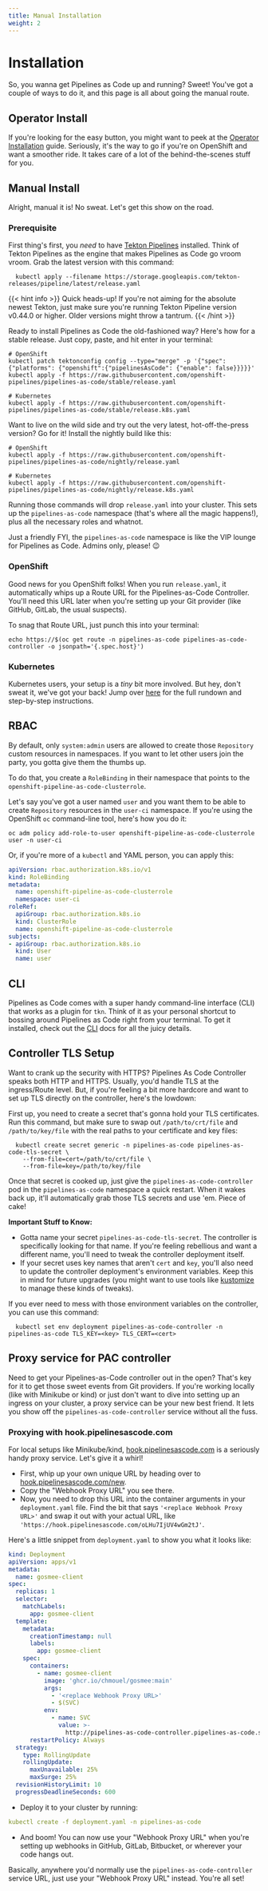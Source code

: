```yaml
---
title: Manual Installation
weight: 2
---
```

# Installation

So, you wanna get Pipelines as Code up and running? Sweet! You've got a couple of ways to do it, and this page is all about going the manual route.

## Operator Install

If you're looking for the easy button, you might want to peek at the [Operator Installation](./operator_installation.md) guide. Seriously, it's the way to go if you're on OpenShift and want a smoother ride. It takes care of a lot of the behind-the-scenes stuff for you.

## Manual Install

Alright, manual it is! No sweat. Let's get this show on the road.

### Prerequisite

First thing's first, you *need* to have [Tekton Pipelines](https://github.com/tektoncd/pipeline) installed. Think of Tekton Pipelines as the engine that makes Pipelines as Code go vroom vroom.  Grab the latest version with this command:

```shell
  kubectl apply --filename https://storage.googleapis.com/tekton-releases/pipeline/latest/release.yaml
```

{{< hint info >}}
Quick heads-up!  If you're not aiming for the absolute newest Tekton, just make sure you're running Tekton Pipeline version v0.44.0 or higher. Older versions might throw a tantrum.
{{< /hint >}}

Ready to install Pipelines as Code the old-fashioned way? Here's how for a stable release. Just copy, paste, and hit enter in your terminal:

```shell
# OpenShift
kubectl patch tektonconfig config --type="merge" -p '{"spec": {"platforms": {"openshift":{"pipelinesAsCode": {"enable": false}}}}}'
kubectl apply -f https://raw.githubusercontent.com/openshift-pipelines/pipelines-as-code/stable/release.yaml

# Kubernetes
kubectl apply -f https://raw.githubusercontent.com/openshift-pipelines/pipelines-as-code/stable/release.k8s.yaml
```

Want to live on the wild side and try out the very latest, hot-off-the-press version? Go for it! Install the nightly build like this:

```shell
# OpenShift
kubectl apply -f https://raw.githubusercontent.com/openshift-pipelines/pipelines-as-code/nightly/release.yaml

# Kubernetes
kubectl apply -f https://raw.githubusercontent.com/openshift-pipelines/pipelines-as-code/nightly/release.k8s.yaml
```

Running those commands will drop `release.yaml` into your cluster. This sets up the `pipelines-as-code` namespace (that's where all the magic happens!), plus all the necessary roles and whatnot.

Just a friendly FYI, the `pipelines-as-code` namespace is like the VIP lounge for Pipelines as Code. Admins only, please! 😉

### OpenShift

Good news for you OpenShift folks! When you run `release.yaml`, it automatically whips up a Route URL for the Pipelines-as-Code Controller. You'll need this URL later when you're setting up your Git provider (like GitHub, GitLab, the usual suspects).

To snag that Route URL, just punch this into your terminal:

```shell
echo https://$(oc get route -n pipelines-as-code pipelines-as-code-controller -o jsonpath='{.spec.host}')
```

### Kubernetes

Kubernetes users, your setup is a *tiny* bit more involved. But hey, don't sweat it, we've got your back!  Jump over [here](/docs/install/kubernetes) for the full rundown and step-by-step instructions.

## RBAC

By default, only `system:admin` users are allowed to create those `Repository` custom resources in namespaces.  If you want to let other users join the party, you gotta give them the thumbs up.

To do that, you create a `RoleBinding` in their namespace that points to the `openshift-pipeline-as-code-clusterrole`.

Let's say you've got a user named `user` and you want them to be able to create `Repository` resources in the `user-ci` namespace. If you're using the OpenShift `oc` command-line tool, here's how you do it:

```shell
oc adm policy add-role-to-user openshift-pipeline-as-code-clusterrole user -n user-ci
```

Or, if you're more of a `kubectl` and YAML person, you can apply this:

```yaml
apiVersion: rbac.authorization.k8s.io/v1
kind: RoleBinding
metadata:
  name: openshift-pipeline-as-code-clusterrole
  namespace: user-ci
roleRef:
  apiGroup: rbac.authorization.k8s.io
  kind: ClusterRole
  name: openshift-pipeline-as-code-clusterrole
subjects:
- apiGroup: rbac.authorization.k8s.io
  kind: User
  name: user
```

## CLI

Pipelines as Code comes with a super handy command-line interface (CLI) that works as a plugin for `tkn`. Think of it as your personal shortcut to bossing around Pipelines as Code right from your terminal. To get it installed, check out the [CLI](/docs/guide/cli) docs for all the juicy details.

## Controller TLS Setup

Want to crank up the security with HTTPS?  Pipelines As Code Controller speaks both HTTP and HTTPS. Usually, you'd handle TLS at the ingress/Route level. But, if you're feeling a bit more hardcore and want to set up TLS directly on the controller, here's the lowdown:

First up, you need to create a secret that's gonna hold your TLS certificates.  Run this command, but make sure to swap out `/path/to/crt/file` and `/path/to/key/file` with the real paths to your certificate and key files:

```shell
  kubectl create secret generic -n pipelines-as-code pipelines-as-code-tls-secret \
    --from-file=cert=/path/to/crt/file \
    --from-file=key=/path/to/key/file
```

Once that secret is cooked up, just give the `pipelines-as-code-controller` pod in the `pipelines-as-code` namespace a quick restart.  When it wakes back up, it'll automatically grab those TLS secrets and use 'em.  Piece of cake!

**Important Stuff to Know:**

-  Gotta name your secret `pipelines-as-code-tls-secret`. The controller is specifically looking for that name. If you're feeling rebellious and want a different name, you'll need to tweak the controller deployment itself.
- If your secret uses key names that aren't `cert` and `key`, you'll also need to update the controller deployment's environment variables. Keep this in mind for future upgrades (you might want to use tools like [kustomize](https://kustomize.io/) to manage these kinds of tweaks).

If you ever need to mess with those environment variables on the controller, you can use this command:

```shell
  kubectl set env deployment pipelines-as-code-controller -n pipelines-as-code TLS_KEY=<key> TLS_CERT=<cert>
```

## Proxy service for PAC controller

Need to get your Pipelines-as-Code controller out in the open? That's key for it to get those sweet events from Git providers. If you're working locally (like with Minikube or kind) or just don't want to dive into setting up an ingress on your cluster, a proxy service can be your new best friend. It lets you show off the `pipelines-as-code-controller` service without all the fuss.

### Proxying with hook.pipelinesascode.com

For local setups like Minikube/kind, [hook.pipelinesascode.com](https://hook.pipelinesascode.com/) is a seriously handy proxy service. Let's give it a whirl!

- First, whip up your own unique URL by heading over to [hook.pipelinesascode.com/new](https://hook.pipelinesascode.com/new).
- Copy the "Webhook Proxy URL" you see there.
- Now, you need to drop this URL into the container arguments in your `deployment.yaml` file. Find the bit that says `'<replace Webhook Proxy URL>'` and swap it out with your actual URL, like `'https://hook.pipelinesascode.com/oLHu7IjUV4wGm2tJ'`.

Here's a little snippet from `deployment.yaml` to show you what it looks like:

```yaml
kind: Deployment
apiVersion: apps/v1
metadata:
  name: gosmee-client
spec:
  replicas: 1
  selector:
    matchLabels:
      app: gosmee-client
  template:
    metadata:
      creationTimestamp: null
      labels:
        app: gosmee-client
    spec:
      containers:
        - name: gosmee-client
          image: 'ghcr.io/chmouel/gosmee:main'
          args:
            - '<replace Webhook Proxy URL>'
            - $(SVC)
          env:
            - name: SVC
              value: >-
                http://pipelines-as-code-controller.pipelines-as-code.svc.cluster.local:8080
      restartPolicy: Always
  strategy:
    type: RollingUpdate
    rollingUpdate:
      maxUnavailable: 25%
      maxSurge: 25%
  revisionHistoryLimit: 10
  progressDeadlineSeconds: 600
```

-  Deploy it to your cluster by running:

```yaml
kubectl create -f deployment.yaml -n pipelines-as-code
```

- And boom! You can now use your "Webhook Proxy URL" when you're setting up webhooks in GitHub, GitLab, Bitbucket, or wherever your code hangs out.

Basically, anywhere you'd normally use the `pipelines-as-code-controller` service URL, just use your "Webhook Proxy URL" instead. You're all set!
